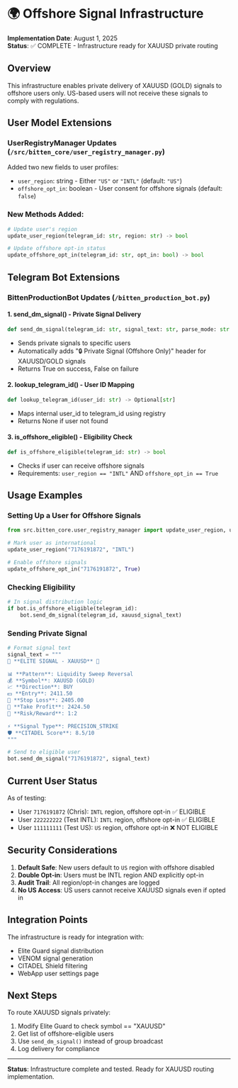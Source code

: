 # 🌍 Offshore Signal Infrastructure

**Implementation Date**: August 1, 2025  
**Status**: ✅ COMPLETE - Infrastructure ready for XAUUSD private routing

## Overview

This infrastructure enables private delivery of XAUUSD (GOLD) signals to offshore users only. US-based users will not receive these signals to comply with regulations.

## User Model Extensions

### UserRegistryManager Updates (`/src/bitten_core/user_registry_manager.py`)

Added two new fields to user profiles:
- `user_region`: string - Either `"US"` or `"INTL"` (default: `"US"`)
- `offshore_opt_in`: boolean - User consent for offshore signals (default: `false`)

### New Methods Added:

```python
# Update user's region
update_user_region(telegram_id: str, region: str) -> bool

# Update offshore opt-in status  
update_offshore_opt_in(telegram_id: str, opt_in: bool) -> bool
```

## Telegram Bot Extensions

### BittenProductionBot Updates (`/bitten_production_bot.py`)

#### 1. **send_dm_signal()** - Private Signal Delivery
```python
def send_dm_signal(telegram_id: str, signal_text: str, parse_mode: str = "MarkdownV2") -> bool
```
- Sends private signals to specific users
- Automatically adds "🔒 Private Signal (Offshore Only)" header for XAUUSD/GOLD signals
- Returns True on success, False on failure

#### 2. **lookup_telegram_id()** - User ID Mapping  
```python
def lookup_telegram_id(user_id: str) -> Optional[str]
```
- Maps internal user_id to telegram_id using registry
- Returns None if user not found

#### 3. **is_offshore_eligible()** - Eligibility Check
```python
def is_offshore_eligible(telegram_id: str) -> bool
```
- Checks if user can receive offshore signals
- Requirements: `user_region == "INTL"` AND `offshore_opt_in == True`

## Usage Examples

### Setting Up a User for Offshore Signals
```python
from src.bitten_core.user_registry_manager import update_user_region, update_offshore_opt_in

# Mark user as international
update_user_region("7176191872", "INTL")

# Enable offshore signals
update_offshore_opt_in("7176191872", True)
```

### Checking Eligibility
```python
# In signal distribution logic
if bot.is_offshore_eligible(telegram_id):
    bot.send_dm_signal(telegram_id, xauusd_signal_text)
```

### Sending Private Signal
```python
# Format signal text
signal_text = """
🎯 **ELITE SIGNAL - XAUUSD** 🎯

📊 **Pattern**: Liquidity Sweep Reversal
💰 **Symbol**: XAUUSD (GOLD)
📈 **Direction**: BUY
💵 **Entry**: 2411.50
🛑 **Stop Loss**: 2405.00
🎯 **Take Profit**: 2424.50
📐 **Risk/Reward**: 1:2

⚡ **Signal Type**: PRECISION_STRIKE
🛡️ **CITADEL Score**: 8.5/10
"""

# Send to eligible user
bot.send_dm_signal("7176191872", signal_text)
```

## Current User Status

As of testing:
- User `7176191872` (Chris): `INTL` region, offshore opt-in ✅ ELIGIBLE
- User `222222222` (Test INTL): `INTL` region, offshore opt-in ✅ ELIGIBLE  
- User `111111111` (Test US): `US` region, offshore opt-in ❌ NOT ELIGIBLE

## Security Considerations

1. **Default Safe**: New users default to `US` region with offshore disabled
2. **Double Opt-in**: Users must be INTL region AND explicitly opt-in
3. **Audit Trail**: All region/opt-in changes are logged
4. **No US Access**: US users cannot receive XAUUSD signals even if opted in

## Integration Points

The infrastructure is ready for integration with:
- Elite Guard signal distribution
- VENOM signal generation 
- CITADEL Shield filtering
- WebApp user settings page

## Next Steps

To route XAUUSD signals privately:
1. Modify Elite Guard to check symbol == "XAUUSD"
2. Get list of offshore-eligible users
3. Use `send_dm_signal()` instead of group broadcast
4. Log delivery for compliance

---

**Status**: Infrastructure complete and tested. Ready for XAUUSD routing implementation.